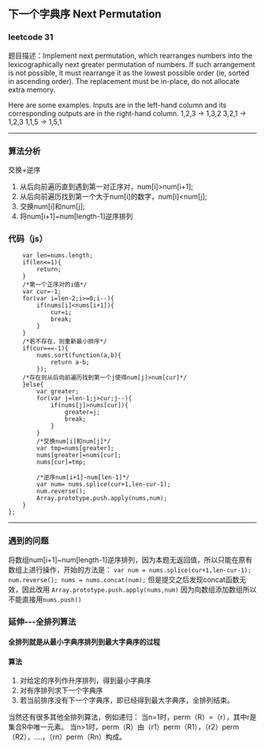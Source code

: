 ## 下一个字典序 Next Permutation
### leetcode 31
题目描述：Implement next permutation, which rearranges numbers into the lexicographically next greater permutation of numbers.
If such arrangement is not possible, it must rearrange it as the lowest possible order (ie, sorted in ascending order).
The replacement must be in-place, do not allocate extra memory.

Here are some examples. Inputs are in the left-hand column and its corresponding outputs are in the right-hand column.
1,2,3 → 1,3,2
3,2,1 → 1,2,3
1,1,5 → 1,5,1

-------

### 算法分析
交换+逆序
1. 从后向前遍历直到遇到第一对正序对，num[i]>num[i+1];
2. 从后向前遍历找到第一个大于num[i]的数字，num[i]<num[j];
3. 交换num[i]和num[j];
4. 将num[i+1]~num[length-1]逆序排列
### 代码（js）

```var nextPermutation = function(nums) {
    var len=nums.length;
    if(len<=1){
        return;
    }
    /*第一个正序对的i值*/
    var cur=-1;   
    for(var i=len-2;i>=0;i--){
        if(nums[i]<nums[i+1]){
            cur=i;
            break;
        }
    }
    /*若不存在，则重新最小排序*/
    if(cur===-1){
        nums.sort(function(a,b){
            return a-b;
        });
    /*存在则从后向前遍历找到第一个j使得num[j]>num[cur]*/
    }else{
        var greater;
        for(var j=len-1;j>cur;j--){
            if(nums[j]>nums[cur]){
                greater=j;
                break;
            }
        }
        /*交换num[i]和num[j]*/
        var tmp=nums[greater];
        nums[greater]=nums[cur];
        nums[cur]=tmp;
        
        /*逆序num[i+1]~num[len-1]*/
        var num= nums.splice(cur+1,len-cur-1);
        num.reverse();
        Array.prototype.push.apply(nums,num);
    }
};
```

-------
### 遇到的问题
将数组num[i+1]~num[length-1]逆序排列，因为本题无返回值，所以只能在原有数组上进行操作，开始的方法是：
`var num = nums.splice(cur+1,len-cur-1);
num.reverse();
nums = nums.concat(num);`
但是提交之后发现concat函数无效，因此改用
`Array.prototype.push.apply(nums,num)`
因为向数组添加数组所以不能直接用`nums.push()`
### 延伸---全排列算法
#### 全排列就是从最小字典序排列到最大字典序的过程
#### 算法
1. 对给定的序列作升序排列，得到最小字典序
2. 对有序排列求下一个字典序
3. 若当前排序没有下一个字典序，即已经得到最大字典序，全排列结束。

当然还有很多其他全排列算法，例如递归：
当n=1时，perm（R）=（r），其中r是集合R中唯一元素。
当n>1时，perm（R）由（r1）perm（R1），（r2）perm（R2），....，（rn）perm（Rn）构成。


